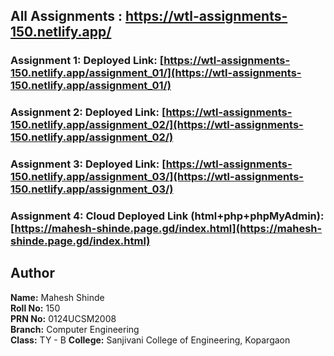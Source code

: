 <!-- ## All Assignments : https://maheshshinde9100.github.io/WTL_LAB_Assignments_150/ -->
## All Assignments : https://wtl-assignments-150.netlify.app/

### Assignment 1: Deployed Link: [https://wtl-assignments-150.netlify.app/assignment_01/](https://wtl-assignments-150.netlify.app/assignment_01/)

### Assignment 2: Deployed Link: [https://wtl-assignments-150.netlify.app/assignment_02/](https://wtl-assignments-150.netlify.app/assignment_02/)

### Assignment 3: Deployed Link: [https://wtl-assignments-150.netlify.app/assignment_03/](https://wtl-assignments-150.netlify.app/assignment_03/)

### Assignment 4: Cloud Deployed Link (html+php+phpMyAdmin): [https://mahesh-shinde.page.gd/index.html](https://mahesh-shinde.page.gd/index.html)

## Author

**Name:** Mahesh Shinde  
**Roll No:** 150  
**PRN No:** 0124UCSM2008  
**Branch:** Computer Engineering  
**Class:** TY - B
**College:** Sanjivani College of Engineering, Kopargaon 